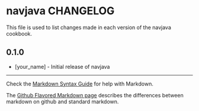 navjava CHANGELOG
=================

This file is used to list changes made in each version of the navjava cookbook.

0.1.0
-----
- [your_name] - Initial release of navjava

- - -
Check the [Markdown Syntax Guide](http://daringfireball.net/projects/markdown/syntax) for help with Markdown.

The [Github Flavored Markdown page](http://github.github.com/github-flavored-markdown/) describes the differences between markdown on github and standard markdown.
